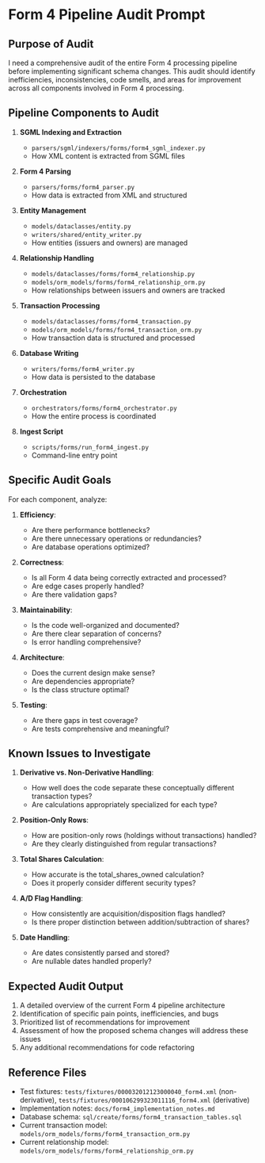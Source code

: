 # Form 4 Pipeline Audit Prompt

## Purpose of Audit

I need a comprehensive audit of the entire Form 4 processing pipeline before implementing significant schema changes. This audit should identify inefficiencies, inconsistencies, code smells, and areas for improvement across all components involved in Form 4 processing.

## Pipeline Components to Audit

1. **SGML Indexing and Extraction**
   - `parsers/sgml/indexers/forms/form4_sgml_indexer.py`
   - How XML content is extracted from SGML files

2. **Form 4 Parsing**
   - `parsers/forms/form4_parser.py`
   - How data is extracted from XML and structured

3. **Entity Management**
   - `models/dataclasses/entity.py` 
   - `writers/shared/entity_writer.py`
   - How entities (issuers and owners) are managed

4. **Relationship Handling**
   - `models/dataclasses/forms/form4_relationship.py`
   - `models/orm_models/forms/form4_relationship_orm.py`
   - How relationships between issuers and owners are tracked

5. **Transaction Processing**
   - `models/dataclasses/forms/form4_transaction.py`
   - `models/orm_models/forms/form4_transaction_orm.py`
   - How transaction data is structured and processed

6. **Database Writing**
   - `writers/forms/form4_writer.py`
   - How data is persisted to the database

7. **Orchestration**
   - `orchestrators/forms/form4_orchestrator.py`
   - How the entire process is coordinated

8. **Ingest Script**
   - `scripts/forms/run_form4_ingest.py`
   - Command-line entry point

## Specific Audit Goals

For each component, analyze:

1. **Efficiency**: 
   - Are there performance bottlenecks?
   - Are there unnecessary operations or redundancies?
   - Are database operations optimized?

2. **Correctness**:
   - Is all Form 4 data being correctly extracted and processed?
   - Are edge cases properly handled?
   - Are there validation gaps?

3. **Maintainability**:
   - Is the code well-organized and documented?
   - Are there clear separation of concerns?
   - Is error handling comprehensive?

4. **Architecture**:
   - Does the current design make sense?
   - Are dependencies appropriate?
   - Is the class structure optimal?

5. **Testing**:
   - Are there gaps in test coverage?
   - Are tests comprehensive and meaningful?

## Known Issues to Investigate

1. **Derivative vs. Non-Derivative Handling**: 
   - How well does the code separate these conceptually different transaction types?
   - Are calculations appropriately specialized for each type?

2. **Position-Only Rows**:
   - How are position-only rows (holdings without transactions) handled?
   - Are they clearly distinguished from regular transactions?

3. **Total Shares Calculation**:
   - How accurate is the total_shares_owned calculation?
   - Does it properly consider different security types?

4. **A/D Flag Handling**:
   - How consistently are acquisition/disposition flags handled?
   - Is there proper distinction between addition/subtraction of shares?

5. **Date Handling**:
   - Are dates consistently parsed and stored?
   - Are nullable dates handled properly?

## Expected Audit Output

1. A detailed overview of the current Form 4 pipeline architecture
2. Identification of specific pain points, inefficiencies, and bugs
3. Prioritized list of recommendations for improvement
4. Assessment of how the proposed schema changes will address these issues
5. Any additional recommendations for code refactoring

## Reference Files

- Test fixtures: `tests/fixtures/000032012123000040_form4.xml` (non-derivative), `tests/fixtures/000106299323011116_form4.xml` (derivative)
- Implementation notes: `docs/form4_implementation_notes.md`
- Database schema: `sql/create/forms/form4_transaction_tables.sql`
- Current transaction model: `models/orm_models/forms/form4_transaction_orm.py`
- Current relationship model: `models/orm_models/forms/form4_relationship_orm.py`